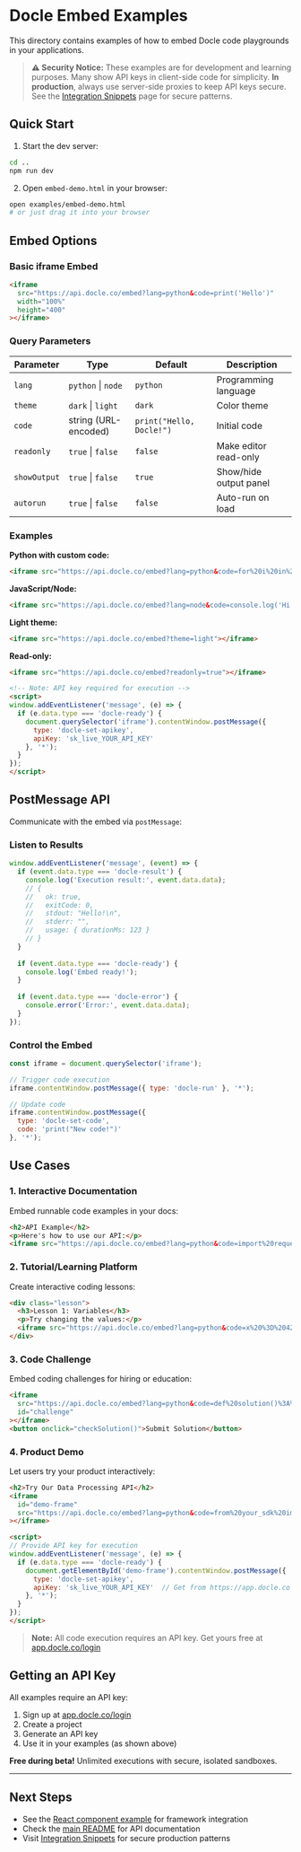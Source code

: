 # Docle Embed Examples

This directory contains examples of how to embed Docle code playgrounds in your applications.

> **⚠️ Security Notice:** These examples are for development and learning purposes. Many show API keys in client-side code for simplicity. **In production**, always use server-side proxies to keep API keys secure. See the [Integration Snippets](https://app.docle.co/snippets) page for secure patterns.

## Quick Start

1. Start the dev server:
```bash
cd ..
npm run dev
```

2. Open `embed-demo.html` in your browser:
```bash
open examples/embed-demo.html
# or just drag it into your browser
```

## Embed Options

### Basic iframe Embed

```html
<iframe 
  src="https://api.docle.co/embed?lang=python&code=print('Hello')"
  width="100%" 
  height="400"
></iframe>
```

### Query Parameters

| Parameter | Type | Default | Description |
|-----------|------|---------|-------------|
| `lang` | `python` \| `node` | `python` | Programming language |
| `theme` | `dark` \| `light` | `dark` | Color theme |
| `code` | string (URL-encoded) | `print("Hello, Docle!")` | Initial code |
| `readonly` | `true` \| `false` | `false` | Make editor read-only |
| `showOutput` | `true` \| `false` | `true` | Show/hide output panel |
| `autorun` | `true` \| `false` | `false` | Auto-run on load |

### Examples

**Python with custom code:**
```html
<iframe src="https://api.docle.co/embed?lang=python&code=for%20i%20in%20range(5)%3A%0A%20%20%20%20print(i)"></iframe>
```

**JavaScript/Node:**
```html
<iframe src="https://api.docle.co/embed?lang=node&code=console.log('Hi!')"></iframe>
```

**Light theme:**
```html
<iframe src="https://api.docle.co/embed?theme=light"></iframe>
```

**Read-only:**
```html
<iframe src="https://api.docle.co/embed?readonly=true"></iframe>

<!-- Note: API key required for execution -->
<script>
window.addEventListener('message', (e) => {
  if (e.data.type === 'docle-ready') {
    document.querySelector('iframe').contentWindow.postMessage({
      type: 'docle-set-apikey',
      apiKey: 'sk_live_YOUR_API_KEY'
    }, '*');
  }
});
</script>
```

## PostMessage API

Communicate with the embed via `postMessage`:

### Listen to Results

```javascript
window.addEventListener('message', (event) => {
  if (event.data.type === 'docle-result') {
    console.log('Execution result:', event.data.data);
    // {
    //   ok: true,
    //   exitCode: 0,
    //   stdout: "Hello!\n",
    //   stderr: "",
    //   usage: { durationMs: 123 }
    // }
  }
  
  if (event.data.type === 'docle-ready') {
    console.log('Embed ready!');
  }
  
  if (event.data.type === 'docle-error') {
    console.error('Error:', event.data.data);
  }
});
```

### Control the Embed

```javascript
const iframe = document.querySelector('iframe');

// Trigger code execution
iframe.contentWindow.postMessage({ type: 'docle-run' }, '*');

// Update code
iframe.contentWindow.postMessage({ 
  type: 'docle-set-code', 
  code: 'print("New code!")' 
}, '*');
```

## Use Cases

### 1. Interactive Documentation
Embed runnable code examples in your docs:

```html
<h2>API Example</h2>
<p>Here's how to use our API:</p>
<iframe src="https://api.docle.co/embed?lang=python&code=import%20requests%0Aresponse%20%3D%20requests.get('https://api.example.com')%0Aprint(response.json())"></iframe>
```

### 2. Tutorial/Learning Platform
Create interactive coding lessons:

```html
<div class="lesson">
  <h3>Lesson 1: Variables</h3>
  <p>Try changing the values:</p>
  <iframe src="https://api.docle.co/embed?lang=python&code=x%20%3D%2042%0Ay%20%3D%2010%0Aprint(x%20%2B%20y)"></iframe>
</div>
```

### 3. Code Challenge
Embed coding challenges for hiring or education:

```html
<iframe 
  src="https://api.docle.co/embed?lang=python&code=def%20solution()%3A%0A%20%20%20%20%23%20TODO%3A%20Implement%20me%0A%20%20%20%20pass"
  id="challenge"
></iframe>
<button onclick="checkSolution()">Submit Solution</button>
```

### 4. Product Demo
Let users try your product interactively:

```html
<h2>Try Our Data Processing API</h2>
<iframe 
  id="demo-frame"
  src="https://api.docle.co/embed?lang=python&code=from%20your_sdk%20import%20process_data%0A%0Adata%20%3D%20%5B1%2C%202%2C%203%5D%0Aresult%20%3D%20process_data(data)%0Aprint(result)"
></iframe>

<script>
// Provide API key for execution
window.addEventListener('message', (e) => {
  if (e.data.type === 'docle-ready') {
    document.getElementById('demo-frame').contentWindow.postMessage({
      type: 'docle-set-apikey',
      apiKey: 'sk_live_YOUR_API_KEY'  // Get from https://app.docle.co
    }, '*');
  }
});
</script>
```

> **Note:** All code execution requires an API key. Get yours free at [app.docle.co/login](https://app.docle.co/login)

## Getting an API Key

All examples require an API key:

1. Sign up at [app.docle.co/login](https://app.docle.co/login)
2. Create a project
3. Generate an API key
4. Use it in your examples (as shown above)

**Free during beta!** Unlimited executions with secure, isolated sandboxes.

---

## Next Steps

- See the [React component example](../packages/react/) for framework integration
- Check the [main README](../README.md) for API documentation
- Visit [Integration Snippets](https://app.docle.co/snippets) for secure production patterns

